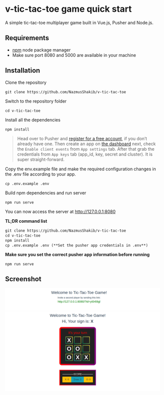 # v-tic-tac-toe game quick start
A simple tic-tac-toe multiplayer game built in Vue.js, Pusher and Node.js.
##

## Requirements
* [npm](https://www.npmjs.com/) node package manager
* Make sure port 8080 and 5000 are available in your machine

## Installation

Clone the repository

    git clone https://github.com/NazmusShakib/v-tic-tac-toe

Switch to the repository folder

    cd v-tic-tac-toe

Install all the dependencies

    npm install

> Head over to Pusher and [register for a free account](https://dashboard.pusher.com/accounts/sign_up), if you don’t already have one. Then create an app on [the dashboard](https://dashboard.pusher.com/) next, check the `Enable client events` from `App settings` tab. After that grab the credentials from `App keys` tab (app_id, key, secret and cluster). It is super straight-forward.

Copy the env.example file and make the required configuration changes in the .env file according to your app.

    cp .env.example .env

Build npm dependencies and run server

    npm run serve

You can now access the server at http://127.0.0.1:8080

**TL;DR command list**

    git clone https://github.com/NazmusShakib/v-tic-tac-toe
    cd v-tic-tac-toe
    npm install
    cp .env.example .env (**Set the pusher app credentials in .env**)

**Make sure you set the correct pusher app information before running**

    npm run serve

## Screenshot
![welcome-page](public/static/welcome-page-3.png)
![tic-tac-toe-board](public/static/tic-tac-toe-board-2.png)
